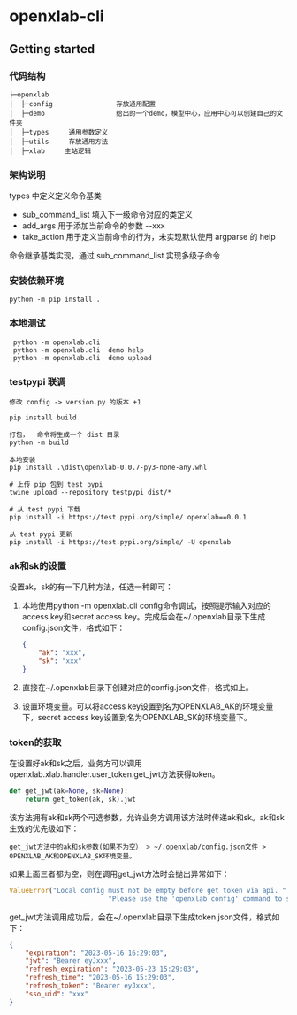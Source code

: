 # openxlab-cli

## Getting started

### 代码结构

```
├─openxlab
│  ├─config                存放通用配置
│  ├─demo                  给出的一个demo，模型中心，应用中心可以创建自己的文件夹
│  ├─types     通用参数定义
│  ├─utils     存放通用方法
│  ├─xlab     主站逻辑
```

### 架构说明

types 中定义定义命令基类

- sub_command_list  填入下一级命令对应的类定义
- add_args          用于添加当前命令的参数  --xxx
- take_action   用于定义当前命令的行为，未实现默认使用 argparse 的 help

命令继承基类实现，通过 sub_command_list 实现多级子命令

### 安装依赖环境

```
python -m pip install .
```

### 本地测试

```
 python -m openxlab.cli
 python -m openxlab.cli  demo help  
 python -m openxlab.cli  demo upload
```

### testpypi 联调

```
修改 config -> version.py 的版本 +1

pip install build

打包，  命令将生成一个 dist 目录
python -m build

本地安装
pip install .\dist\openxlab-0.0.7-py3-none-any.whl

# 上传 pip 包到 test pypi
twine upload --repository testpypi dist/*

# 从 test pypi 下载
pip install -i https://test.pypi.org/simple/ openxlab==0.0.1

从 test pypi 更新
pip install -i https://test.pypi.org/simple/ -U openxlab
```

### ak和sk的设置

设置ak，sk的有一下几种方法，任选一种即可：

1. 本地使用python -m openxlab.cli config命令调试，按照提示输入对应的access key和secret access key。完成后会在~/.openxlab目录下生成config.json文件，格式如下：

    ```json
    {
        "ak": "xxx",
        "sk": "xxx"
    }
    ```

2. 直接在~/.openxlab目录下创建对应的config.json文件，格式如上。
3. 设置环境变量。可以将access key设置到名为OPENXLAB_AK的环境变量下，secret access key设置到名为OPENXLAB_SK的环境变量下。

### token的获取

在设置好ak和sk之后，业务方可以调用openxlab.xlab.handler.user_token.get_jwt方法获得token。

```python
def get_jwt(ak=None, sk=None):
    return get_token(ak, sk).jwt
```

该方法拥有ak和sk两个可选参数，允许业务方调用该方法时传递ak和sk。ak和sk生效的优先级如下：

```
get_jwt方法中的ak和sk参数(如果不为空） > ~/.openxlab/config.json文件 > OPENXLAB_AK和OPENXLAB_SK环境变量。   
```

如果上面三者都为空，则在调用get_jwt方法时会抛出异常如下：

```python
ValueError("Local config must not be empty before get token via api. "
                         "Please use the 'openxlab config' command to set the config")
```

get_jwt方法调用成功后，会在~/.openxlab目录下生成token.json文件，格式如下：

```json
{
    "expiration": "2023-05-16 16:29:03",
    "jwt": "Bearer eyJxxx",
    "refresh_expiration": "2023-05-23 15:29:03",
    "refresh_time": "2023-05-16 15:29:03",
    "refresh_token": "Bearer eyJxxx",
    "sso_uid": "xxx"
}
```
